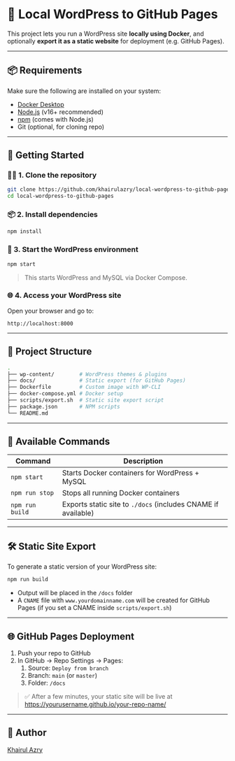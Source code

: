 # 📝 Local WordPress to GitHub Pages

This project lets you run a WordPress site **locally using Docker**, and optionally **export it as a static website** for deployment (e.g. GitHub Pages).

---

## 📦 Requirements

Make sure the following are installed on your system:

- [Docker Desktop](https://www.docker.com/products/docker-desktop)
- [Node.js](https://nodejs.org/) (v16+ recommended)
- [npm](https://www.npmjs.com/) (comes with Node.js)
- Git (optional, for cloning repo)

---

## 🚀 Getting Started

### 🧑‍💻 1. Clone the repository

```bash
git clone https://github.com/khairulazry/local-wordpress-to-github-pages.git
cd local-wordpress-to-github-pages
```

### 📦 2. Install dependencies

```bash
npm install
```

### 🐳 3. Start the WordPress environment

```bash
npm start
```
> This starts WordPress and MySQL via Docker Compose.

[^1]: This is the footnote.

### 🌐 4. Access your WordPress site
Open your browser and go to:
```arduino
http://localhost:8000
```

---

## 📁 Project Structure
```bash
.
├── wp-content/        # WordPress themes & plugins
├── docs/              # Static export (for GitHub Pages)
├── Dockerfile         # Custom image with WP-CLI
├── docker-compose.yml # Docker setup
├── scripts/export.sh  # Static site export script
├── package.json       # NPM scripts
└── README.md
```

---

## 🧰 Available Commands
| Command | Description |
| ----------- | ----------- |
| `npm start` | Starts Docker containers for WordPress + MySQL |
| `npm run stop` | Stops all running Docker containers |
| `npm run build` |Exports static site to `./docs` (includes CNAME if available)|

---

## 🛠 Static Site Export
To generate a static version of your WordPress site:
```bash
npm run build
```
- Output will be placed in the `/docs` folder
- A `CNAME` file with `www.yourdomainname.com` will be created for GitHub Pages (if you set a CNAME inside `scripts/export.sh`)

---

## 🌐 GitHub Pages Deployment
1. Push your repo to GitHub
2. In GitHub → Repo Settings → Pages:
    1. Source: `Deploy from branch`
    2. Branch: `main` (or `master`)
    3. Folder: `/docs`
> ✅ After a few minutes, your static site will be live at https://yourusername.github.io/your-repo-name/
---

## 👤 Author
[Khairul Azry](https://www.khairulazry.com/)